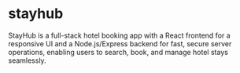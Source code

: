 # stayhub
StayHub is a full-stack hotel booking app with a React frontend for a responsive UI and a Node.js/Express backend for fast, secure server operations, enabling users to search, book, and manage hotel stays seamlessly.
